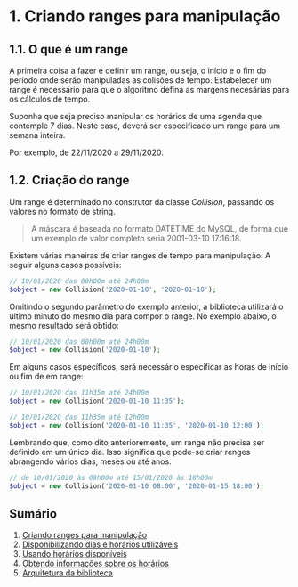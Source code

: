 # 1. Criando ranges para manipulação

## 1.1. O que é um range

A primeira coisa a fazer é definir um range, ou seja, o início e o fim do período onde serão manipuladas as colisões de tempo. Estabelecer um range é necessário para que o algoritmo defina as margens necesárias para os cálculos de tempo. 

Suponha que seja preciso manipular os horários de uma agenda que contemple 7 dias. Neste caso, deverá ser especificado um range para um semana inteira. 

Por exemplo, de 22/11/2020 a 29/11/2020.

## 1.2. Criação do range

Um range é determinado no construtor da classe *Collision*, passando os valores no formato de string.

> A máscara é baseada no formato DATETIME do MySQL, de forma que um exemplo de valor completo seria 2001-03-10 17:16:18.

Existem várias maneiras de criar ranges de tempo para manipulação. A seguir alguns casos possíveis:

```php
// 10/01/2020 das 00h00m até 24h00m
$object = new Collision('2020-01-10', '2020-01-10');
```

Omitindo o segundo parâmetro do exemplo anterior, a biblioteca utilizará o último minuto do mesmo dia para compor o range. No exemplo abaixo, o mesmo resultado será obtido:

```php
// 10/01/2020 das 00h00m até 24h00m
$object = new Collision('2020-01-10');
```

Em alguns casos específicos, será necessário especificar as horas de início ou fim de em range:

```php
// 10/01/2020 das 11h35m até 24h00m
$object = new Collision('2020-01-10 11:35');
```

```php
// 10/01/2020 das 11h35m até 12h00m
$object = new Collision('2020-01-10 11:35', '2020-01-10 12:00');
```

Lembrando que, como dito anterioremente, um range não precisa ser definido em um único dia. Isso significa que pode-se criar renges abrangendo vários dias, meses ou até anos.

```php
// de 10/01/2020 às 08h00m até 15/01/2020 às 18h00m
$object = new Collision('2020-01-10 08:00', '2020-01-15 18:00');
```

## Sumário

1.   [Criando ranges para manipulação](ranges.md)
2.   [Disponibilizando dias e horários utilizáveis](allowance.md)
3.   [Usando horários disponíveis](fitting.md)
4.   [Obtendo informações sobre os horários](informations.md)
5.   [Arquitetura da biblioteca](architecture.md)
